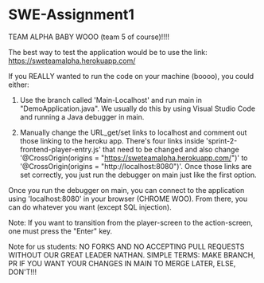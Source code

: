 # SWE-Assignment1
TEAM ALPHA BABY WOOO (team 5 of course)!!!!

The best way to test the application would be to use the link: https://sweteamalpha.herokuapp.com/

If you REALLY wanted to run the code on your machine (boooo), you could either:
1. Use the branch called 'Main-Localhost' and run main in "DemoApplication.java". We usually do this by using Visual Studio Code and running a Java debugger in main.

2. Manually change the URL_get/set links to localhost and comment out those linking to the heroku app. There's four links inside 'sprint-2-frontend-player-entry.js' that need to be changed and also change '@CrossOrigin(origins = "https://sweteamalpha.herokuapp.com/")' to '@CrossOrigin(origins = "http://localhost:8080")'. Once those links are set correctly, you just run the debugger on main just like the first option.

Once you run the debugger on main, you can connect to the application using 'localhost:8080' in your browser (CHROME WOO). From there, you can do whatever you want (except SQL injection).

Note: If you want to transition from the player-screen to the action-screen, one must press the "Enter" key.

Note for us students:
NO FORKS AND NO ACCEPTING PULL REQUESTS WITHOUT OUR GREAT LEADER NATHAN.
SIMPLE TERMS: MAKE BRANCH, PR IF YOU WANT YOUR CHANGES IN MAIN TO MERGE LATER, ELSE, DON'T!!!


